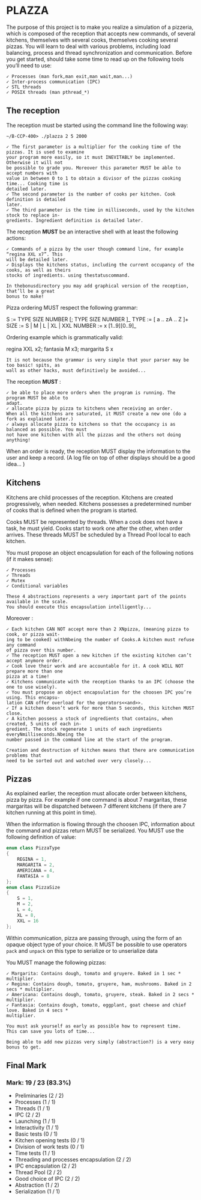 # PLAZZA

The purpose of this project is to make you realize a simulation of a pizzeria, which is composed of the reception that accepts new commands, of several kitchens, themselves with several cooks, themselves cooking several pizzas.
You will learn to deal with various problems, including load balancing, process and thread synchronization and communication.
Before you get started, should take some time to read up on the following tools you’ll need to use:

```
✓ Processes (man fork,man exit,man wait,man...)
✓ Inter-process communication (IPC)
✓ STL threads
✓ POSIX threads (man pthread_*)
```

## The reception

The reception must be started using the command line the following way:

```
~/B-CCP-400> ./plazza 2 5 2000
```

```
✓ The first parameter is a multiplier for the cooking time of the pizzas. It is used to examine
your program more easily, so it must INEVITABLY be implemented. Otherwise it will not
be possible to grade you. Moreover this parameter MUST be able to accept numbers with
value in between 0 to 1 to obtain a divisor of the pizzas cooking time... Cooking time is
detailed later.
✓ The second parameter is the number of cooks per kitchen. Cook definition is detailed
later.
✓ The third parameter is the time in milliseconds, used by the kitchen stock to replace in-
gredients. Ingredient definition is detailed later.
```

The reception **MUST** be an interactive shell with at least the following actions:

```
✓ Commands of a pizza by the user though command line, for example “regina XXL x7”. This
will be detailed later.
✓ Displays the kitchens status, including the current occupancy of the cooks, as well as theirs
stocks of ingredients. using thestatuscommand.
```

```
In thebonusdirectory you may add graphical version of the reception, that’ll be a great
bonus to make!
```

Pizza ordering MUST respect the following grammar:

S := TYPE SIZE NUMBER [; TYPE SIZE NUMBER ]_
TYPE := [ a .. zA .. Z ]+
SIZE := S | M | L | XL | XXL
NUMBER := x [1..9][0..9]_

Ordering example which is grammatically valid:

regina XXL x2; fantasia M x3; margarita S x

```
It is not because the grammar is very simple that your parser may be too basic! spits, as
wall as other hacks, must definitively be avoided...
```

The reception **MUST** :

```
✓ be able to place more orders when the program is running. The program MUST be able to
adapt.
✓ allocate pizza by pizza to kitchens when receiving an order.
When all the kitchens are saturated, it MUST create a new one (do a fork as explained later.)
✓ always allocate pizza to kitchens so that the occupancy is as balanced as possible. You must
not have one kitchen with all the pizzas and the others not doing anything!
```

When an order is ready, the reception MUST display the information to the user and keep a record. (A log file on top of other displays should be a good idea... )

## Kitchens

Kitchens are child processes of the reception. Kitchens are created progressively, when needed.
Kitchens possesses a predetermined number of cooks that is defined when the program is started.

Cooks MUST be represented by threads. When a cook does not have a task, he must yield. Cooks start to work one after the other, when order arrives.
These threads MUST be scheduled by a Thread Pool local to each kitchen.

You must propose an object encapsulation for each of the following notions (if it makes sense):

```
✓ Processes
✓ Threads
✓ Mutex
✓ Conditional variables
```

```
These 4 abstractions represents a very important part of the points available in the scale.
You should execute this encapsulation intelligently...
```

Moreover :

```
✓ Each kitchen CAN NOT accept more than 2 XNpizza, (meaning pizza to cook, or pizza wait-
ing to be cooked) withNbeing the number of Cooks.A kitchen must refuse any command
of pizza over this number.
✓ The reception MUST open a new kitchen if the existing kitchen can’t accept anymore order.
✓ Cook love their work and are accountable for it. A cook WILL NOT prepare more than one
pizza at a time!
✓ Kitchens communicate with the reception thanks to an IPC (choose the one to use wisely).
✓ You must propose an object encapsulation for the choosen IPC you’re using. This encapsu-
lation CAN offer overload for the operators<<and>>.
✓ If a kitchen doesn’t work for more than 5 seconds, this kitchen MUST close.
✓ A kitchen possess a stock of ingredients that contains, when created, 5 units of each in-
gredient. The stock regenerate 1 units of each ingredients everyNmilliseconds.Nbeing the
number passed in the command line at the start of the program.
```

```
Creation and destruction of kitchen means that there are communication problems that
need to be sorted out and watched over very closely...
```

## Pizzas

As explained earlier, the reception must allocate order between kitchens, pizza by pizza.
For example if one command is about 7 margaritas, these margaritas will be dispatched between 7 different kitchens (if there are 7 kitchen running at this point in time).

When the information is flowing through the choosen IPC, information about the command and pizzas return MUST be serialized. You MUST use the following definition of value:

```cpp
enum class PizzaType
{
    REGINA = 1,
    MARGARITA = 2,
    AMERICANA = 4,
    FANTASIA = 8
};
enum class PizzaSize
{
    S = 1,
    M = 2,
    L = 4,
    XL = 8,
    XXL = 16
};
```

Within communication, pizza are passing through, using the form of an opaque object type of your choice. It MUST be possible to use operators `pack` and `unpack` on this type to serialize or to unserialize data

You MUST manage the following pizzas:

```
✓ Margarita: Contains dough, tomato and gruyere. Baked in 1 sec * multiplier.
✓ Regina: Contains dough, tomato, gruyere, ham, mushrooms. Baked in 2 secs * multiplier.
✓ Americana: Contains dough, tomato, gruyere, steak. Baked in 2 secs * multiplier.
✓ Fantasia: Contains dough, tomato, eggplant, goat cheese and chief love. Baked in 4 secs *
multiplier.
```

```
You must ask yourself as early as possible how to represent time.
This can save you lots of time...
```

```
Being able to add new pizzas very simply (abstraction?) is a very easy bonus to get.
```

## Final Mark

### Mark: 19 / 23 (83.3%)

-   Preliminaries (2 / 2)
-   Processes (1 / 1)
-   Threads (1 / 1)
-   IPC (2 / 2)
-   Launching (1 / 1)
-   Interactivity (1 / 1)
-   Basic tests (0 / 1)
-   Kitchen opening tests (0 / 1)
-   Division of work tests (0 / 1)
-   Time tests (1 / 1)
-   Threading and processes encapsulation (2 / 2)
-   IPC encapsulation (2 / 2)
-   Thread Pool (2 / 2)
-   Good choice of IPC (2 / 2)
-   Abstraction (1 / 2)
-   Serialization (1 / 1)

